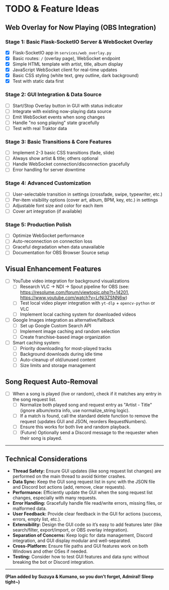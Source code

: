 # TODO & Feature Ideas

## Web Overlay for Now Playing (OBS Integration)

### Stage 1: Basic Flask-SocketIO Server & WebSocket Overlay
- [x] Flask-SocketIO app in `services/web_overlay.py`
- [x] Basic routes: `/` (overlay page), WebSocket endpoint
- [x] Simple HTML template with artist, title, album display
- [x] JavaScript WebSocket client for real-time updates
- [x] Basic CSS styling (white text, grey outline, dark background)
- [x] Test with static data first

### Stage 2: GUI Integration & Data Source
- [ ] Start/Stop Overlay button in GUI with status indicator
- [ ] Integrate with existing now-playing data source
- [ ] Emit WebSocket events when song changes
- [ ] Handle "no song playing" state gracefully
- [ ] Test with real Traktor data

### Stage 3: Basic Transitions & Core Features
- [ ] Implement 2-3 basic CSS transitions (fade, slide)
- [ ] Always show artist & title; others optional
- [ ] Handle WebSocket connection/disconnection gracefully
- [ ] Error handling for server downtime

### Stage 4: Advanced Customization
- [ ] User-selectable transition in settings (crossfade, swipe, typewriter, etc.)
- [ ] Per-item visibility options (cover art, album, BPM, key, etc.) in settings
- [ ] Adjustable font size and color for each item
- [ ] Cover art integration (if available)

### Stage 5: Production Polish
- [ ] Optimize WebSocket performance
- [ ] Auto-reconnection on connection loss
- [ ] Graceful degradation when data unavailable
- [ ] Documentation for OBS Browser Source setup

## Visual Enhancement Features
- [ ] YouTube video integration for background visualizations
    - [ ] Research VLC -> NDI -> Spout pipeline for OBS (see: https://resolume.com/forum/viewtopic.php?t=14201, https://www.youtube.com/watch?v=LrNi3ZSNN6w)
    - [ ] Test local video player integration with `yt-dlp` + `opencv-python` or VLC
    - [ ] Implement local caching system for downloaded videos
- [ ] Google Images integration as alternative/fallback
    - [ ] Set up Google Custom Search API
    - [ ] Implement image caching and random selection
    - [ ] Create franchise-based image organization
- [ ] Smart caching system:
    - [ ] Priority downloading for most-played tracks
    - [ ] Background downloads during idle time
    - [ ] Auto-cleanup of old/unused content
    - [ ] Size limits and storage management

## Song Request Auto-Removal
- [ ] When a song is played (live or random), check if it matches any entry in the song request list.
    - [ ] Normalize both played song and request entry as "Artist - Title" (ignore album/extra info, use normalize_string logic).
    - [ ] If a match is found, call the standard delete function to remove the request (updates GUI and JSON, reorders RequestNumbers).
    - [ ] Ensure this works for both live and random playback.
    - [ ] (Future) Optionally send a Discord message to the requester when their song is played.

---

## Technical Considerations
- **Thread Safety:** Ensure GUI updates (like song request list changes) are performed on the main thread to avoid tkinter crashes.
- **Data Sync:** Keep the GUI song request list in sync with the JSON file and Discord bot actions (add, remove, clear requests).
- **Performance:** Efficiently update the GUI when the song request list changes, especially with many requests.
- **Error Handling:** Gracefully handle file read/write errors, missing files, or malformed data.
- **User Feedback:** Provide clear feedback in the GUI for actions (success, errors, empty list, etc.).
- **Extensibility:** Design the GUI code so it’s easy to add features later (like search/filter, export/import, or OBS overlay integration).
- **Separation of Concerns:** Keep logic for data management, Discord integration, and GUI display modular and well-separated.
- **Cross-Platform:** Ensure file paths and GUI features work on both Windows and other OSes if needed.
- **Testing:** Consider how to test GUI features and data sync without breaking the bot or Discord integration.

---


**(Plan added by Suzuya & Kumano, so you don’t forget, Admiral! Sleep tight~)**


